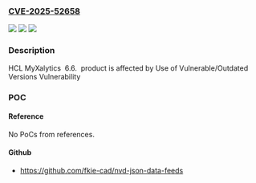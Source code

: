 ### [CVE-2025-52658](https://cve.mitre.org/cgi-bin/cvename.cgi?name=CVE-2025-52658)
![](https://img.shields.io/static/v1?label=Product&message=HCL%20MyXalytics&color=blue)
![](https://img.shields.io/static/v1?label=Version&message=6.6%20&color=brightgreen)
![](https://img.shields.io/static/v1?label=Vulnerability&message=HCL%20MyXalytics%20product%20is%20affected%20by%20Use%20of%20Vulnerable%2FOutdated%20Versions%20Vulnerability&color=brightgreen)

### Description

HCL MyXalytics  6.6.  product is affected by Use of Vulnerable/Outdated Versions Vulnerability

### POC

#### Reference
No PoCs from references.

#### Github
- https://github.com/fkie-cad/nvd-json-data-feeds

